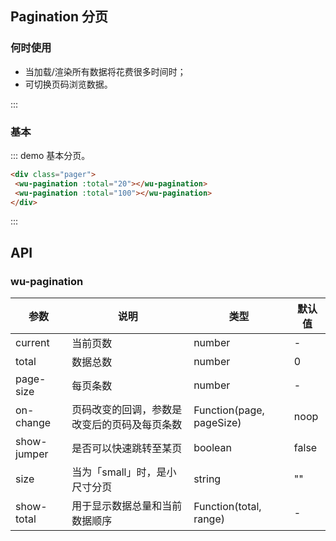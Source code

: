 ## Pagination 分页

### 何时使用

- 当加载/渲染所有数据将花费很多时间时；
- 可切换页码浏览数据。

:::

### 基本

::: demo 基本分页。

```html
<div class="pager">
 <wu-pagination :total="20"></wu-pagination>
 <wu-pagination :total="100"></wu-pagination>
</div>
```
:::

<style>
	.pager .wu-pagination {
		margin-bottom: 20px;
	}
	.pager ul li {
    margin-left: 0px;
    padding-left: 0px;
	}
</style>

## API

### wu-pagination

| 参数             | 说明                               | 类型          | 默认值                   |
|------------------|------------------------------------|---------------|--------------------------|
| current          | 当前页数                           | number        | -                   |
| total            | 数据总数                           | number        | 0                        |
| page-size         | 每页条数                           | number        | -                         |
| on-change         | 页码改变的回调，参数是改变后的页码及每页条数 | Function(page, pageSize)      | noop                     |
| show-jumper  | 是否可以快速跳转至某页             | boolean         | false                    |
| size             | 当为「small」时，是小尺寸分页      | string        | ""                       |
| show-total        | 用于显示数据总量和当前数据顺序     | Function(total, range) | -              |
